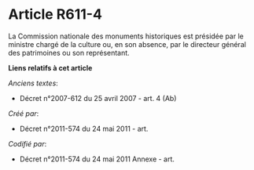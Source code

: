 # Article R611-4

La Commission nationale des monuments historiques est présidée par le ministre chargé de la culture ou, en son absence, par
le directeur général des patrimoines ou son représentant.

**Liens relatifs à cet article**

_Anciens textes_:

  - Décret n°2007-612 du 25 avril 2007 - art. 4 (Ab)

_Créé par_:

  - Décret n°2011-574 du 24 mai 2011  - art.

_Codifié par_:

  - Décret n°2011-574 du 24 mai 2011 Annexe - art.
